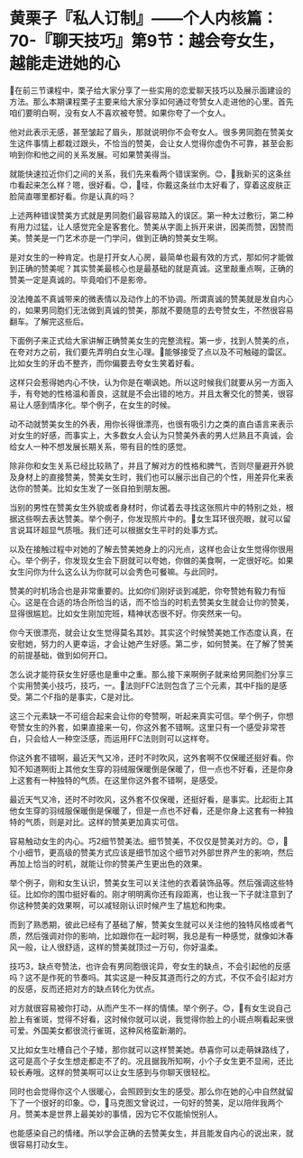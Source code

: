 # 黄栗子『私人订制』——个人内核篇：70-『聊天技巧』第9节：越会夸女生，越能走进她的心

🎼在前三节课程中，栗子给大家分享了一些实用的恋爱聊天技巧以及展示面建设的方法。那么本期课程栗子主要来给大家分享如何通过夸赞女人走进他的心里。首先咱们要明白啊，没有女人不喜欢被夸赞。如果你夸了一个女人。

他对此表示无感，甚至皱起了眉头，那就说明你不会夸女人。很多男同胞在赞美女生这件事情上都栽过跟头，不恰当的赞美，会让女人觉得你虚伪不可靠，甚至会影响到你和他之间的关系发展。可如果赞美得当。

就能快速拉近你们之间的关系，我们先来看两个错误案例。😊，🎼我新买的这条丝巾看起来怎么样？嗯，很好看。😊，🎼哇，你戴这条丝巾太好看了，穿着这皮肤正脸简直哪里都好看。你是认真的吗？

上述两种错误赞美方式就是男同胞们最容易踏入的误区。第一种太过敷衍，第二种有用力过猛，让人感觉完全是客套化。赞美从字面上拆开来讲，因美而赞，因赞而美。赞美是一门艺术亦是一门学问，做到正确的赞美女生啊。

是对女生的一种肯定。也是打开女人心房，最简单也最有效的方式，那如何才能做到正确的赞美呢？其实赞美最核心也是最基础的就是真诚。这里敲重点啊，正确的赞美一定是真诚的。毕竟咱们不是影帝。

没法掩盖不真诚带来的微表情以及动作上的不协调。所谓真诚的赞美就是发自内心的，如果男同胞们无法做到真诚的赞美，那就不要随意的去夸赞女生，不然很容易翻车。了解完这些后。

下面例子来正式给大家讲解正确赞美女生的完整流程。第一步，找到人赞美的点，在夸对方之前，我们要先弄明白女生心理。🎼能够接受了点以及不可触碰的雷区。比如女生的牙齿不整齐，而你偏要去夸女生笑着好看。

这样只会惹得她内心不快，认为你是在嘲讽她。所以这时候我们就要从另一方面入手，有夸她的性格温和善良，这就是不会出错的地方。并且太奢交化的赞美，很容易让人感到情序化。举个例子，在女生的时候。

动不动就赞美女生的外表，用你长得很漂亮，也很有吸引力之类的直白语言来表示对女生的好感，而事实上，大多数女人会认为只赞美外表的男人烂熟且不真诚，会给女人一种不想发展长期关系，带有目的性的感觉。

除非你和女生关系已经比较熟了，并且了解对方的性格和脾气，否则尽量避开外貌及身材上的直接赞美，赞美女生时，我们也可以展示出自己的个性，用差异化来表达你的赞美。比如女生发了一张自拍到朋友圈。

当别的男性在赞美女生外貌或者身材时，你试着去寻找这张照片中的特别之处，根据这些啊去表达赞美。举个例子，你发现照片中的。🎼女生耳环很亮眼，就可以留言说耳环超显气质哦。我们还可以根据女生平时的处事方式。

以及在接触过程中对她的了解去赞美她身上的闪光点，这样也会让女生觉得你很用心。举个例子，你发现女生会下厨就可以夸她，你做的美食啊，一定很好吃。如果女生问你为什么这么认为你就可以会秀色可餐嘛。与此同时。

赞美的时机场合也是非常重要的。比如你们刚好谈到减肥，你夸赞她有毅力有恒心。这是在合适的场合所恰当的话，而不恰当的时机去赞美女生就会让你的赞美，显得很尴尬。比如女生刚加完班，精神状态很不好。你突然来一句。

你今天很漂亮，就会让女生觉得莫名其妙。其实这个时候赞美她工作态度认真，在安慰她，努力的人更幸运，才会让她产生好感。第二步，如何赞美。在了解了赞美的前提基础，做到如何开口。

怎么说才能符获女生好感也是重中之重。那么接下来啊例子就来给男同胞们分享三个实用赞美小技巧，技巧，一。🎼法则FFC法则包含了三个元素，其中F指的是感受。第二个F指的是事实，C是对比。

这三个元素缺一不可组合起来会让你的夸赞啊，听起来真实可信。举个例子，你想夸赞女生的外套，如果直接来一句，你这外套不错啊。这里只有一个感受非常苍白，只会给人一种空泛感，而运用FFC法则则可以这样夸。

你这外套不错啊，最近天气又冷，还时不时吹风，这外套啊不仅保暖还挺好看。你知不知道啊街上其他女生穿的羽绒服保暖倒是保暖了，但一点也不好看，还是你身上这套有一种独特的气质。在这里你这外套不错啊，是感受。

最近天气又冷，还时不时吹风，这外套不仅保暖，还挺好看，是事实。比起街上其他女生穿的羽绒服保暖倒是保暖了，但是一点也不好看，还是你身上这套有一种独特的气质，则是对比。这样的赞美更加真实可信。

容易触动女生的内心。巧2细节赞美法。细节赞美，不仅仅是赞美对方的。😊，🎼个小细节，更高级的赞美方式应该是细节加这个细节对外部世界产生的影响，然后再加上恰当的时机，就能让你的赞美产生更出色的效果。

举个例子，刚和女生认识，赞美女生可以关注他的衣着装饰品等。然后强调这些特征。比如你的围巾挺好看的。刚才明明离你还有段距离，也让我一下子就注意到了你这种赞美的效果啊，可以减轻刚认识时候产生了尴尬和拘束。

而到了熟悉期，彼此已经有了基础了解，赞美女生就可以关注他的独特风格或者气质，然后强调对你的影响，比如跟你在一起时啊，我总是有一种感觉，就像如沐春风一般，让人很舒适，这样的赞美就顶过一万句，你好温柔。

技巧3，缺点夸赞法，也许会有男同胞很诧异，夸女生的缺点，不会引起他的反感吗？这不是作死的节奏吗。其实这是一种反其道而行之的方式，不仅不会引起对方的反感，反而还把对方的缺点转化为优点。

对方就很容易被你打动，从而产生不一样的情愫。举个例子。😊，🎼有女生说自己脸上有雀斑，觉得不好看，这时候你就可以说，我觉得你脸上的小斑点啊看起来很可爱。外国美女都很流行雀斑，这种风格蛮新潮的。

又比如女生吐槽自己个子矮，那你就可以这样赞美她。恭喜你可以走萌妹路线了，这可是高个子女生想走都走不了的。况且据我所知啊，小个子女生更不显闹，还比较长寿哦。这样的赞美啊可以让女生感到与你聊天很轻松。

同时也会觉得你这个人很暖心，会照顾到女生的感受。那么你在她的心中自然就留下了一个很好的印象。😊，🎼马克图文曾说过，一句好的赞美，足以陪伴我两个月。赞美本是世界上最美妙的事情，因为它不仅能愉悦别人。

也能感染自己的情绪。所以学会正确的去赞美女生，并且能发自内心的说出来，就很容易打动女生。